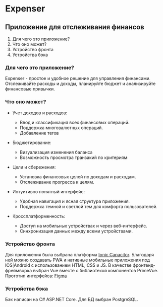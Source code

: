 # Expenser
## Приложение для отслеживания финансов

1. Для чего это приложение?
2. Что оно может?
3. Устройство фронта
4. Устройства бэка

### Для чего это приложение?
Expenser - простое и удобное решение для управления финансами. Отслеживайте расходы и доходы, планируйте бюджет и анализируйте финансовые привычки.

### Что оно может?
- Учет доходов и расходов:
   * Ввод и классификация всех финансовых операций.
   * Поддержка многовалютных операций.
   * Добавление тегов

- Бюджетирование:
   * Визуализация изменения баланса
   * Возможность просмотра транзакий по критериям

- Цели и сбережения:
   * Установка финансовых целей по доходам и расходам.
   * Отслеживание прогресса к целям.

- Интуитивно понятный интерфейс:
   * Удобная навигация и ясная структура приложения.
   * Поддержка темной и светлой тем для комфорта пользователей.

- Кроссплатформенность:
   * Доступ на мобильных устройствах и через веб-интерфейс.
   * Синхронизация данных между всеми устройствами.

### Устройство фронта
Для приложения была выбрана платформа [Ionic Capacitor](https://capacitorjs.com/). Благодаря ней можно создавать PWA и нативные мобильные приложения под IOS|Android с использованием HTML, CSS и JS.
В качестве фронтенд-фреймворка выбран Vue вместе с библиотекой компонентов PrimeVue.
Прототип интерфейса: [Figma](https://www.figma.com/design/0iHrudt4QSXkECkaV1beqm/Expenser-app-UI-prototype?node-id=0-1&t=cCBwR0gKUSksB9BD-1)

### Устройства бэка
Бэк написан на C# ASP.NET Core. Для БД выбран PostgreSQL.
